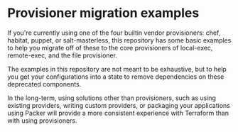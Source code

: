 # Provisioner migration examples

If you're currently using one of the four builtin vendor provisioners:
chef, habitat, puppet, or salt-masterless, this repository has some
basic examples to help you migrate off of these to the core provisioners
of local-exec, remote-exec, and the file provisioner.

The examples in this repository are not meant to be exhaustive, but 
to help you get your configurations into a state to remove dependencies
on these deprecated components.

In the long-term, using solutions other than provisioners, such as
using existing providers, writing custom providers, or packaging
your applications using Packer will provide a more consistent experience
with Terraform than with using provisioners.